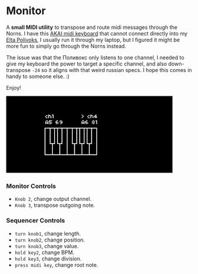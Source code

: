 # Monitor

A **small MIDI utility** to transpose and route midi messages through the Norns. I have this [AKAI midi keyboard](http://akai-pro.jp/lpk25/) that cannot connect directly into my [Elta Polivoks](https://www.eltamusic.com/polivoks-mini), I usually run it through my laptop, but I figured it might be more fun to simply go through the Norns instead. 

The issue was that the Поливокс only listens to one channel, I needed to give my keyboard the power to target a specific channel, and also down-transpose `-24` so it aligns with that weird russian specs. I hope this comes in handy to someone else. :)

Enjoy!

<img src='https://raw.githubusercontent.com/neauoire/monitor/master/PREVIEW.png?raw=true' width='450'/>

### Monitor Controls

- `Knob 2`, change output channel.
- `Knob 3`, transpose outgoing note.

### Sequencer Controls

- `turn knob1`, change length.
- `turn knob2`, change position.
- `turn knob3`, change value.
- `hold key2`, change BPM.
- `hold key3`, change division.
- `press midi key`, change root note.